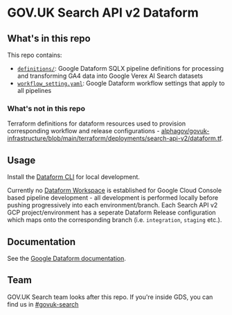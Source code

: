 # GOV.UK Search API v2 Dataform

## What's in this repo

This repo contains:

- [`definitions/`](definitions/): Google Dataform SQLX pipeline definitions for processing and transforming GA4 data into Google Verex AI Search datasets
- [`workflow_setting.yaml`](workflow_settings.yaml): Google Dataform workflow settings that apply to all pipelines

### What's not in this repo

Terraform definitions for dataform resources used to provision corresponding workflow and release configurations - [alphagov/govuk-infrastructure/blob/main/terraform/deployments/search-api-v2/dataform.tf](https://github.com/alphagov/govuk-infrastructure/blob/main/terraform/deployments/search-api-v2/dataform.tf).

## Usage

Install the [Dataform CLI](https://cloud.google.com/dataform/docs/use-dataform-cli) for local development.

Currently no [Dataform Workspace](https://cloud.google.com/dataform/docs/workspaces) is established for Google Cloud Console based pipeline development - all development is performed locally before pushing progressively into each environment/branch. Each Search API v2 GCP project/environment has a seperate Dataform Release configuration which maps onto the corresponding branch (i.e. `integration`, `staging` etc.).

## Documentation

See the [Google Dataform documentation](https://cloud.google.com/dataform/docs/overview).

## Team

GOV.UK Search team looks after this repo. If you're inside GDS, you can find us in [#govuk-search](https://gds.slack.com/channels/govuk-search)
